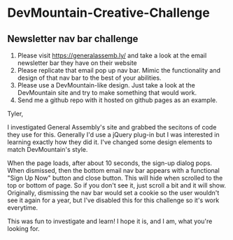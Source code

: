 # DevMountain-Creative-Challenge

## Newsletter nav bar challenge
1. Please visit https://generalassemb.ly/ and take a look at the email newsletter bar they have on their website
2. Please replicate that email pop up nav bar. Mimic the functionality and design of that nav bar to the best of your abilities.
3. Please use a DevMountain-like design. Just take a look at the DevMountain site and try to make something that would work.
4. Send me a github repo with it hosted on github pages as an example.

Tyler,

I investigated General Assembly's site and grabbed the secitons of code they use for this. Generally I'd use a jQuery plug-in but I was interested in learning exactly how they did it. I've changed some design elements to match DevMountain's style.

When the page loads, after about 10 seconds, the sign-up dialog pops. When dismissed, then the bottom email nav bar appears with a functional "Sign Up Now" button and close button. This will hide when scrolled to the top or bottom of page. So if you don't see it, just scroll a bit and it will show. Originally, dismissing the nav bar would set a cookie so the user wouldn't see it again for a year, but I've disabled this for this challenge so it's work everytime.

This was fun to investigate and learn! I hope it is, and I am, what you're looking for.
